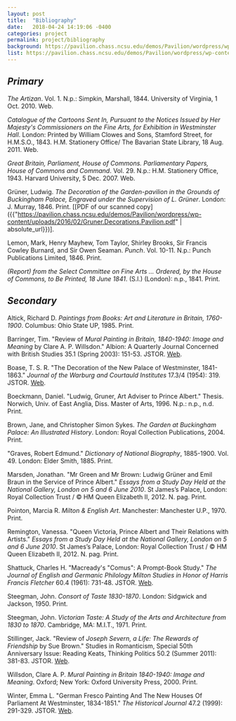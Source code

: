 ```yaml
---
layout: post
title:  "Bibliography"
date:   2018-04-24 14:19:06 -0400
categories: project
permalink: project/bibliography
background: https://pavilion.chass.ncsu.edu/demos/Pavilion/wordpress/wp-content/uploads/2015/12/5_Composite.jpg
list: https://pavilion.chass.ncsu.edu/demos/Pavilion/wordpress/wp-content/uploads/2015/12/research.jpg
---
```

<h2><em>Primary</em></h2>

*The Artizan*. Vol. 1. N.p.: Simpkin, Marshall, 1844. University of Virginia, 1 Oct. 2010. Web.

*Catalogue of the Cartoons Sent In, Pursuant to the Notices Issued by Her Majesty's Commissioners on the Fine Arts, for Exhibition in Westminster Hall*. London: Printed by William Clowes and Sons, Stamford Street, for H.M.S.O., 1843. H.M. Stationery Office/ The Bavarian State Library, 18 Aug. 2011. Web.

*Great Britain, Parliament, House of Commons. Parliamentary Papers, House of Commons and Command*. Vol. 29. N.p.: H.M. Stationery Office, 1943. Harvard University, 5 Dec. 2007. Web.

Grüner, Ludwig. *The Decoration of the Garden-pavilion in the Grounds of Buckingham Palace, Engraved under the Supervision of L. Grüner*. London: J. Murray, 1846. Print. [[PDF of our scanned copy]({{"https://pavilion.chass.ncsu.edu/demos/Pavilion/wordpress/wp-content/uploads/2016/02/Gruner.Decorations.Pavilion.pdf" | absolute_url}})].

Lemon, Mark, Henry Mayhew, Tom Taylor, Shirley Brooks, Sir Francis Cowley Burnard, and Sir Owen Seaman. *Punch*. Vol. 10-11. N.p.: Punch Publications Limited, 1846. Print.

*(Report) from the Select Committee on Fine Arts ... Ordered, by the House of Commons, to Be Printed, 18 June 1841*. (S.l.) (London): n.p., 1841. Print.

<h2><em>Secondary</em></h2>

Altick, Richard D. *Paintings from Books: Art and Literature in Britain, 1760-1900*. Columbus: Ohio State UP, 1985. Print.

Barringer, Tim. "Review of *Mural Painting in Britain, 1840-1940: Image and Meaning* by Clare A. P. Willsdon." Albion: A Quarterly Journal Concerned with British Studies 35.1 (Spring 2003): 151-53. JSTOR. [Web]({{"http://www.jstor.org/stable/4054557"}}).

Boase, T. S. R. "The Decoration of the New Palace of Westminster, 1841-1863." *Journal of the Warburg and Courtauld Institutes* 17.3/4 (1954): 319. JSTOR. [Web]({{"https://www.jstor.org/stable/750325"}}).

Boeckmann, Daniel. "Ludwig, Gruner, Art Adviser to Prince Albert." Thesis. Norwich, Univ. of East Anglia, Diss. Master of Arts, 1996. N.p.: n.p., n.d. Print.

Brown, Jane, and Christopher Simon Sykes. *The Garden at Buckingham Palace: An Illustrated History*. London: Royal Collection Publications, 2004. Print.

"Graves, Robert Edmund." *Dictionary of National Biography*, 1885-1900. Vol. 49. London: Elder Smith, 1885. Print.

Marsden, Jonathan. "Mr Green and Mr Brown: Ludwig Grüner and Emil Braun in the Service of Prince Albert." *Essays from a Study Day Held at the National Gallery, London on 5 and 6 June 2010*. St James’s Palace, London: Royal Collection Trust / © HM Queen Elizabeth II, 2012. N. pag. Print.

Pointon, Marcia R. *Milton & English Art*. Manchester: Manchester U.P., 1970. Print.

Remington, Vanessa. "Queen Victoria, Prince Albert and Their Relations with Artists." *Essays from a Study Day Held at the National Gallery, London on 5 and 6 June 2010*. St James’s Palace, London: Royal Collection Trust / © HM Queen Elizabeth II, 2012. N. pag. Print.

Shattuck, Charles H. "Macready's "Comus": A Prompt-Book Study." *The Journal of English and Germanic Philology Milton Studies in Honor of Harris Francis Fletcher* 60.4 (1961): 731-48. JSTOR. [Web]({{"http://www.jstor.org/stable/27713929"}}).

Steegman, John. *Consort of Taste 1830-1870*. London: Sidgwick and Jackson, 1950. Print.

Steegman, John. *Victorian Taste: A Study of the Arts and Architecture from 1830 to 1870*. Cambridge, MA: M.I.T., 1971. Print.

Stillinger, Jack. "Review of *Joseph Severn, a Life: The Rewards of Friendship* by Sue Brown." Studies in Romanticism, Special 50th Anniversary Issue: Reading Keats, Thinking Politics 50.2 (Summer 2011): 381-83. JSTOR. [Web]({{"http://www.jstor.org/stable/23056045"}}).

Willsdon, Clare A. P. *Mural Painting in Britain 1840-1940: Image and Meaning*. Oxford; New York: Oxford University Press, 2000. Print.

Winter, Emma L. "German Fresco Painting And The New Houses Of Parliament At Westminster, 1834-1851." *The Historical Journal* 47.2 (1999): 291-329. JSTOR. [Web]({{"http://www.jstor.org/stable/4091561"}}).
